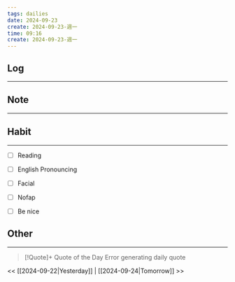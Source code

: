 ```yaml
---
tags: dailies  
date: 2024-09-23
create: 2024-09-23-週一
time: 09:16
create: 2024-09-23-週一
---
```


## Log
---


## Note
---


## Habit
---
- [ ] Reading
- [ ] English Pronouncing
- [ ] Facial
- [ ] Nofap
- [ ] Be nice


## Other
---

> [!Quote]+ Quote of the Day
> Error generating daily quote

<< [[2024-09-22|Yesterday]] | [[2024-09-24|Tomorrow]] >>
